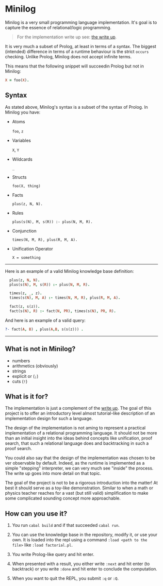 # Minilog

Minilog is a very small programming language implementation.
It's goal is to capture the essence of relational/logic programming.

> For the implementation write up see: [the write up](./WRITEUP.md).

It is very much a subset of Prolog, at least in terms of a syntax.
The biggest (intended) difference in terms of a runtime behaviour is the strict
`occurs` checking.
Unlike Prolog, Minilog does not accept infinite terms.

This means that the following snippet will succeedin Prolog but not in Minilog:

```prolog
X = foo(X).
```

## Syntax
As stated above, Minilog's syntax is a subset of the syntax of Prolog.
In Minilog you have:

- Atoms

  `foo`, `z`

- Variables

  `X`, `Y`
- Wildcards

  `_`
- Structs

  `foo(X, thing)`

- Facts

  `plus(z, N, N).`

- Rules

  `plus(s(N), M, s(R)) :- plus(N, M, R).`

- Conjunction

  `times(N, M, R), plus(R, M, A).`

- Unification Operator

  `X = something`

----

Here is an example of a valid Minilog knowledge base definition:
```prolog
  plus(z, N, N).
  plus(s(N), M, s(R)) :- plus(N, M, R).

  times(z, _, z).
  times(s(N), M, A) :- times(N, M, R), plus(R, M, A).

  fact(z, s(z)).
  fact(s(N), R) :- fact(N, PR), times(s(N), PR, R).
```

And here is an example of a valid query:
```prolog
?- fact(A, B) , plus(A,B, s(s(z))) .
```

---

## What is not in Minilog?

- numbers
- arithmetics (obviously)
- strings
- explicit or (`;`)
- cuts (`!`)

## What is it for?

The implementation is just a complement of the [write up](./WRITEUP.md).
The goal of this project is to offer an introductory level almost tutorial-like description of an implementation design for such a language.

The design of the implementation is not aming to represent a practical implementation of a relational programming language.
It should not be more than an initial insight into the ideas behind concepts like
unification, proof search, that such a relational language does and backtracking
in such a proof search.

You could also say that the design of the implementation was chosen to be
ver observable by default. Indeed, as the runtime is implemented
as a simple "stepping" interpreter, we can very much see "inside" the process.
The write up goes into more detail on that topic.

The goal of the project is not to be a rigorous introduction into the matter! At best it should serve as a toy-like demonstration. Similar to when a math or physics teacher reaches for a vast (but still valid) simplification to make some complicated sounding concept more approachable.


## How can you use it?

1) You run `cabal build` and if that succeeded `cabal run`.

2) You can use the knowledge base in the repository, modify it, or use your own. It is loaded into the repl using a command `:load <path to the file>` like `:load factorial.pl`.

3) You write Prolog-like query and hit enter.

4) When presented with a result, you either write `:next` and hit enter (to backtrack) or you write `:done` and hit enter to conclude the computation.

5) When you want to quit the REPL, you submit `:q` or `:Q`.

